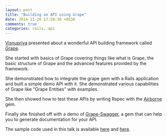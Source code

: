 ```yaml
---
layout: post
title: "Building an API using Grape"
date: 2014-11-26 17:58:30 +0530
comments: true
categories: rails, api
---
```


[Visnupriya](https://twitter.com/visnupriya90) presented about a wonderful API building framework called [Grape](https://github.com/intridea/grape).

She started with basics of Grape covering things like what is Grape, the basic structure of Grape and the advanced features provided by the framework. 

She demonstrated how to integrate the grape gem with a Rails application and built a simple demo API with it. She demonstrated various capabilities of Grape like "Grape Entities" with examples.

She then showed how to test these APIs by writing Rspec with the [Airborne](https://github.com/brooklynDev/airborne) gem. 

Finally she finished off with a demo of [Grape-Swagger](https://github.com/tim-vandecasteele/grape-swagger), a gem that can help you to generate documentation for your API.

The sample code used in this talk is available [here](https://github.com/visnupriya/grape-sample) and [here](https://github.com/visnupriya/grape-swagger-rails).
